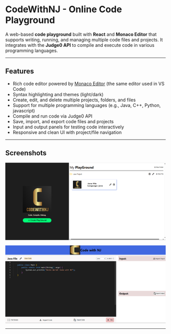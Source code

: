 # CodeWithNJ - Online Code Playground

A web-based **code playground** built with **React** and **Monaco Editor** that supports writing, running, and managing multiple code files and projects. It integrates with the **Judge0 API** to compile and execute code in various programming languages.

---

## Features

- Rich code editor powered by [Monaco Editor](https://github.com/microsoft/monaco-editor) (the same editor used in VS Code)
- Syntax highlighting and themes (light/dark)
- Create, edit, and delete multiple projects, folders, and files
- Support for multiple programming languages (e.g., Java, C++, Python, javascript)
- Compile and run code via Judge0 API
- Save, import, and export code files and projects
- Input and output panels for testing code interactively
- Responsive and clean UI with project/file navigation

---

## Screenshots

![Main Editor View](./project-image/Home.png)

![Playground Management](./project-image\playground.png)

---
